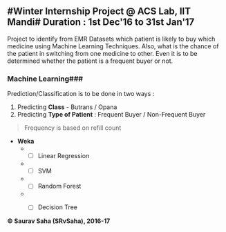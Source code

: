 #Winter Internship Project @ ACS Lab, IIT Mandi#
**Duration** : 1st Dec'16 to 31st Jan'17
----
Project to identify from EMR Datasets which patient is likely to buy which medicine using Machine Learning Techniques. Also, what is the chance of the patient in switching from one medicine to other. Even it is to be determined whether the patient is a frequent buyer or not.
### Machine Learning###
Prediction/Classification is to be done in two ways : 
 1. Predicting __Class__ - Butrans / Opana
 2. Predicting __Type of Patient__ : Frequent Buyer / Non-Frequent Buyer 
 > Frequency is based on refill count
   

 * __Weka__
   * - [ ]  Linear Regression
   * - [ ]  SVM
   * - [ ]  Random Forest
   * - [ ]  Decision Tree
    

**&copy; Saurav Saha (SRvSaha), 2016-17**
